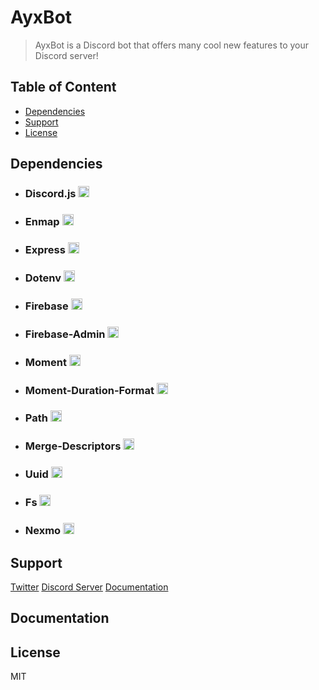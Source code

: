 # AyxBot

> AyxBot is a Discord bot that offers many cool new features to your Discord server!

## Table of Content

- [Dependencies](#dependencies)
- [Support](#support)
- [License](#license)


## Dependencies

- <h3>Discord.js <a href="https://badge.fury.io/js/discord.js"><img src="https://badge.fury.io/js/discord.js.svg" alt="npm version" height="18"></a></h3>
- <h3>Enmap <a href="https://badge.fury.io/js/enmap"><img src="https://badge.fury.io/js/enmap.svg" alt="npm version" height="18"></a></h3>
- <h3>Express <a href="https://badge.fury.io/js/express"><img src="https://badge.fury.io/js/express.svg" alt="npm version" height="18"></a></h3>
- <h3>Dotenv <a href="https://badge.fury.io/js/dotenv"><img src="https://badge.fury.io/js/dotenv.svg" alt="npm version" height="18"></a></h3>
- <h3>Firebase <a href="https://badge.fury.io/js/firebase"><img src="https://badge.fury.io/js/firebase.svg" alt="npm version" height="18"></a></h3>
- <h3>Firebase-Admin <a href="https://badge.fury.io/js/firebase-admin"><img src="https://badge.fury.io/js/firebase-admin.svg" alt="npm version" height="18"></a></h3>
- <h3>Moment <a href="https://badge.fury.io/js/moment"><img src="https://badge.fury.io/js/moment.svg" alt="npm version" height="18"></a></h3>
- <h3>Moment-Duration-Format <a href="https://badge.fury.io/js/moment-duration-format"><img src="https://badge.fury.io/js/moment-duration-format.svg" alt="npm version" height="18"></a></h3>
- <h3>Path <a href="https://badge.fury.io/js/path"><img src="https://badge.fury.io/js/path.svg" alt="npm version" height="18"></a></h3>
- <h3>Merge-Descriptors <a href="https://badge.fury.io/js/merge-descriptors"><img src="https://badge.fury.io/js/merge-descriptors.svg" alt="npm version" height="18"></a></h3>
- <h3>Uuid <a href="https://badge.fury.io/js/uuid"><img src="https://badge.fury.io/js/uuid.svg" alt="npm version" height="18"></a></h3>
- <h3>Fs <a href="https://badge.fury.io/js/fs"><img src="https://badge.fury.io/js/fs.svg" alt="npm version" height="18"></a></h3>
- <h3>Nexmo <a href="https://badge.fury.io/js/nexmo"><img src="https://badge.fury.io/js/nexmo.svg" alt="npm version" height="18"></a></h3>



## Support

[Twitter](https://twitter.com/thurdev)
[Discord Server](https://discord.gg/vzMQvkw)
[Documentation](#documentation)

## Documentation


## License

MIT
